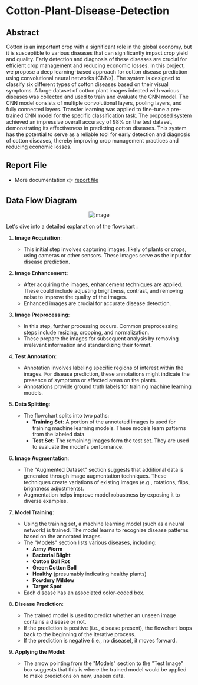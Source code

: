 # Cotton-Plant-Disease-Detection

## Abstract

Cotton is an important crop with a significant role in the global economy, but it is susceptible to various diseases that can significantly impact crop yield and quality. Early detection and diagnosis of these diseases are crucial for efficient crop management and reducing economic losses. In this project, we propose a deep learning-based approach for cotton disease prediction using convolutional neural networks (CNNs). The system is designed to classify six different types of cotton diseases based on their visual symptoms. A large dataset of cotton plant images infected with various diseases was collected and used to train and evaluate the CNN model. The CNN model consists of multiple convolutional layers, pooling layers, and fully connected layers. Transfer learning was applied to fine-tune a pre-trained CNN model for the specific classification task. The proposed system achieved an impressive overall accuracy of 98% on the test dataset, demonstrating its effectiveness in predicting cotton diseases. This system has the potential to serve as a reliable tool for early detection and diagnosis of cotton diseases, thereby improving crop management practices and reducing economic losses.


## Report File

- More documentation
👉 [report file](/Report_File.pdf)


## Data Flow Diagram

<div align="center">
  
![image](https://github.com/kunjankanani/Cotton_Plant_Disease_Detection/assets/115248453/f7df5d67-12c4-4540-a8c2-bb2ea835be5c)

</div>

Let's dive into a detailed explanation of the flowchart :

1. **Image Acquisition**:
   - This initial step involves capturing images, likely of plants or crops, using cameras or other sensors. These images serve as the input for disease prediction.

2. **Image Enhancement**:
   - After acquiring the images, enhancement techniques are applied. These could include adjusting brightness, contrast, and removing noise to improve the quality of the images.
   - Enhanced images are crucial for accurate disease detection.

3. **Image Preprocessing**:
   - In this step, further processing occurs. Common preprocessing steps include resizing, cropping, and normalization.
   - These prepare the images for subsequent analysis by removing irrelevant information and standardizing their format.

4. **Test Annotation**:
   - Annotation involves labeling specific regions of interest within the images. For disease prediction, these annotations might indicate the presence of symptoms or affected areas on the plants.
   - Annotations provide ground truth labels for training machine learning models.

5. **Data Splitting**:
   - The flowchart splits into two paths:
     - **Training Set**: A portion of the annotated images is used for training machine learning models. These models learn patterns from the labeled data.
     - **Test Set**: The remaining images form the test set. They are used to evaluate the model's performance.

6. **Image Augmentation**:
   - The "Augmented Dataset" section suggests that additional data is generated through image augmentation techniques. These techniques create variations of existing images (e.g., rotations, flips, brightness adjustments).
   - Augmentation helps improve model robustness by exposing it to diverse examples.

7. **Model Training**:
   - Using the training set, a machine learning model (such as a neural network) is trained. The model learns to recognize disease patterns based on the annotated images.
   - The "Models" section lists various diseases, including:
     - **Army Worm**
     - **Bacterial Blight**
     - **Cotton Boll Rot**
     - **Green Cotton Boll**
     - **Healthy** (presumably indicating healthy plants)
     - **Powdery Mildew**
     - **Target Spot**
   - Each disease has an associated color-coded box.

8. **Disease Prediction**:
   - The trained model is used to predict whether an unseen image contains a disease or not.
   - If the prediction is positive (i.e., disease present), the flowchart loops back to the beginning of the iterative process.
   - If the prediction is negative (i.e., no disease), it moves forward.

9. **Applying the Model**:
   - The arrow pointing from the "Models" section to the "Test Image" box suggests that this is where the trained model would be applied to make predictions on new, unseen data.

